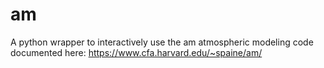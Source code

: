 # am

A python wrapper to interactively use the am atmospheric modeling code documented here:
https://www.cfa.harvard.edu/~spaine/am/
